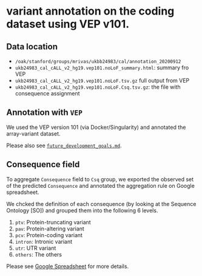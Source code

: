 # variant annotation on the coding dataset using VEP v101.

## Data location

- `/oak/stanford/groups/mrivas/ukbb24983/cal/annotation_20200912`
- `ukb24983_cal_cALL_v2_hg19.vep101.noLoF_summary.html`: summary fro VEP
- `ukb24983_cal_cALL_v2_hg19.vep101.noLoF.tsv.gz` full output from VEP
- `ukb24983_cal_cALL_v2_hg19.vep101.noLoF.Csq.tsv.gz`: the file with consequence assignment

## Annotation with `VEP`

We used the VEP version 101 (via Docker/Singularity) and annotated the array-variant dataset.

Please also see [`future_development_goals.md`](future_development_goals.md).

## Consequence field

To aggregate `Consequence` field to `Csq` group, we exported the observed set of the predicted `Consequence` and annotated the aggregation rule on Google spreadsheet.

We chcked the definition of each consequence (by looking at the Sequence Ontology [SO]) and grouped them into the following 6 levels.

1. `ptv`: Protein-truncating variant
2. `pav`: Protein-altering variant
3. `pcv`: Protein-coding variant
4. `intron`: Intronic variant
5. `utr`: UTR variant
6. `others`: The others

Please see [Google Spreadsheet](https://docs.google.com/spreadsheets/d/11o0Pu7ksyHOS-bhU_ViI8hBfIHWfNDKWH1o3ipHlQ-c/edit?usp=sharing) for more details.

